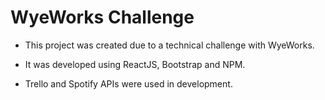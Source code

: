 # WyeWorks Challenge

- This project was created due to a technical challenge with WyeWorks.

- It was developed using ReactJS, Bootstrap and NPM.

- Trello and Spotify APIs were used in development.
